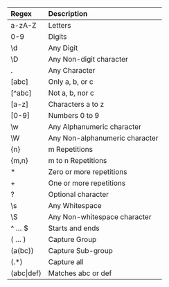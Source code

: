 | Regex | Description|
| :---- | :----------|
|a-zA-Z        |Letters|
|0-9           |Digits|
|\d            |Any Digit|
|\D            |Any Non-digit character|
|.             |Any Character|
|[abc]         |Only a, b, or c|
|[^abc]        |Not a, b, nor c|
|[a-z]         |Characters a to z|
|[0-9]         |Numbers 0 to 9|
|\w            |Any Alphanumeric character|
|\W            |Any Non-alphanumeric character|
|{n}           |m Repetitions|
|{m,n}         |m to n Repetitions|
|\*            |Zero or more repetitions|
|\+            |One or more repetitions|
|?             |Optional character|
|\s            |Any Whitespace|
|\S            |Any Non-whitespace character|
|^ … $         |Starts and ends|
|( … )         |Capture Group|
|(a(bc))       |Capture Sub-group|
|(.*)          |Capture all|
|(abc\|def)     |Matches abc or def|

